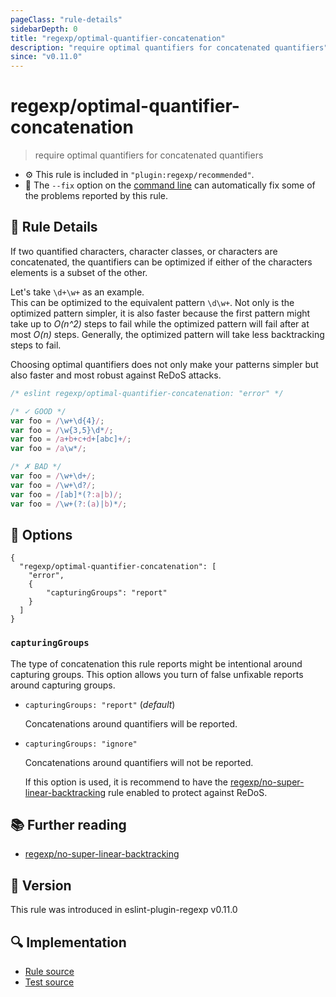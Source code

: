 ```yaml
---
pageClass: "rule-details"
sidebarDepth: 0
title: "regexp/optimal-quantifier-concatenation"
description: "require optimal quantifiers for concatenated quantifiers"
since: "v0.11.0"
---
```

# regexp/optimal-quantifier-concatenation

> require optimal quantifiers for concatenated quantifiers

- :gear: This rule is included in `"plugin:regexp/recommended"`.
- :wrench: The `--fix` option on the [command line](https://eslint.org/docs/user-guide/command-line-interface#fixing-problems) can automatically fix some of the problems reported by this rule.

## :book: Rule Details

If two quantified characters, character classes, or characters are concatenated, the quantifiers can be optimized if either of the characters elements is a subset of the other.

Let's take `\d+\w+` as an example. <br>
This can be optimized to the equivalent pattern `\d\w+`. Not only is the optimized pattern simpler, it is also faster because the first pattern might take up to _O(n^2)_ steps to fail while the optimized pattern will fail after at most _O(n)_ steps. Generally, the optimized pattern will take less backtracking steps to fail.

Choosing optimal quantifiers does not only make your patterns simpler but also faster and most robust against ReDoS attacks.

<eslint-code-block fix>

```js
/* eslint regexp/optimal-quantifier-concatenation: "error" */

/* ✓ GOOD */
var foo = /\w+\d{4}/;
var foo = /\w{3,5}\d*/;
var foo = /a+b+c+d+[abc]+/;
var foo = /a\w*/;

/* ✗ BAD */
var foo = /\w+\d+/;
var foo = /\w+\d?/;
var foo = /[ab]*(?:a|b)/;
var foo = /\w+(?:(a)|b)*/;
```

</eslint-code-block>

## :wrench: Options


```json5
{
  "regexp/optimal-quantifier-concatenation": [
    "error",
    {
        "capturingGroups": "report"
    }
  ]
}
```

### `capturingGroups`

The type of concatenation this rule reports might be intentional around capturing groups. This option allows you turn of false unfixable reports around capturing groups.

- `capturingGroups: "report"` (_default_)

  Concatenations around quantifiers will be reported.

- `capturingGroups: "ignore"`

  Concatenations around quantifiers will not be reported.

  If this option is used, it is recommend to have the [regexp/no-super-linear-backtracking] rule enabled to protect against ReDoS.

## :books: Further reading

- [regexp/no-super-linear-backtracking]

[regexp/no-super-linear-backtracking]: ./no-super-linear-backtracking.md

## :rocket: Version

This rule was introduced in eslint-plugin-regexp v0.11.0

## :mag: Implementation

- [Rule source](https://github.com/ota-meshi/eslint-plugin-regexp/blob/master/lib/rules/optimal-quantifier-concatenation.ts)
- [Test source](https://github.com/ota-meshi/eslint-plugin-regexp/blob/master/tests/lib/rules/optimal-quantifier-concatenation.ts)
